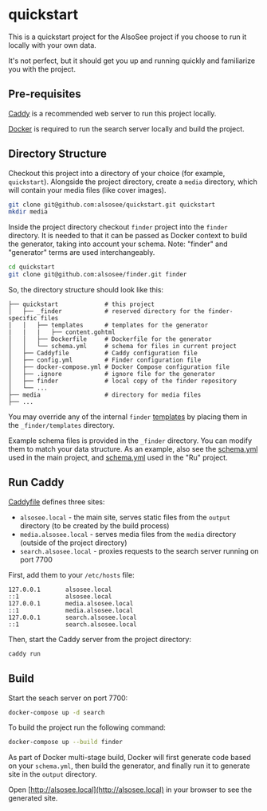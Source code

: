 # quickstart

This is a quickstart project for the AlsoSee project if you choose to run it locally with your own data.

It's not perfect, but it should get you up and running quickly and familiarize you with the project.

## Pre-requisites

[Caddy](https://caddyserver.com/download) is a recommended web server to run this project locally.

[Docker](https://docs.docker.com/get-docker/) is required to run the search server locally and build the project.

## Directory Structure

Checkout this project into a directory of your choice (for example, `quickstart`).
Alongside the project directory, create a `media` directory, which will contain your media files (like cover images).

```bash
git clone git@github.com:alsosee/quickstart.git quickstart
mkdir media
```

Inside the project directory checkout `finder` project into the `finder` directory.
It is needed to that it can be passed as Docker context to build the generator, taking into account your schema. Note: "finder" and "generator" terms are used interchangeably.

```bash
cd quickstart
git clone git@github.com:alsosee/finder.git finder
```

So, the directory structure should look like this:

```
├── quickstart             # this project
│   ├── _finder            # reserved directory for the finder-specific files
│   │   ├── templates      # templates for the generator
|   |   |   ├── content.gohtml
│   │   ├── Dockerfile     # Dockerfile for the generator
│   │   └── schema.yml     # schema for files in current project
│   ├── Caddyfile          # Caddy configuration file
│   ├── config.yml         # Finder configuration file
│   ├── docker-compose.yml # Docker Compose configuration file
│   ├── .ignore            # ignore file for the generator
│   ├── finder             # local copy of the finder repository
│   └── ...
├── media                  # directory for media files
├── ...
```

You may override any of the internal `finder` [templates](https://github.com/alsosee/finder/tree/main/templates) by placing them in the `_finder/templates` directory.

Example schema files is provided in the `_finder` directory. You can modify them to match your data structure. As an example, also see the [schema.yml](https://github.com/alsosee/info/blob/main/_finder/schema.yml) used in the main project, and [schema.yml](https://github.com/alsosee/ru/blob/main/_finder/schema.yml) used in the "Ru" project.

## Run Caddy

[Caddyfile](Caddyfile) defines three sites:

- `alsosee.local` - the main site, serves static files from the `output` directory (to be created by the build process)
- `media.alsosee.local` - serves media files from the `media` directory (outside of the project directory)
- `search.alsosee.local` - proxies requests to the search server running on port 7700

First, add them to your `/etc/hosts` file:

```
127.0.0.1       alsosee.local
::1             alsosee.local
127.0.0.1       media.alsosee.local
::1             media.alsosee.local
127.0.0.1       search.alsosee.local
::1             search.alsosee.local
```

Then, start the Caddy server from the project directory:

```bash
caddy run
```

## Build

Start the seach server on port 7700:

```bash
docker-compose up -d search
```

To build the project run the following command:

```bash
docker-compose up --build finder
```

As part of Docker multi-stage build, Docker will first generate code based on your `schema.yml`, then build the generator, and finally run it to generate site in the `output` directory.

Open [http://alsosee.local](http://alsosee.local) in your browser to see the generated site.
